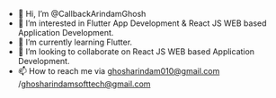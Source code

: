 - 👋 Hi, I’m @CallbackArindamGhosh
- 👀 I’m interested in Flutter App Development & React JS WEB based Application Development.
- 🌱 I’m currently learning Flutter.
- 💞️ I’m looking to collaborate on React JS WEB based Application Development.
- 📫 How to reach me via ghosharindam010@gmail.com /ghosharindamsofttech@gmail.com

<!---
CallbackArindamGhosh/CallbackArindamGhosh is a ✨ special ✨ repository because its `README.md` (this file) appears on your GitHub profile.
You can click the Preview link to take a look at your changes.
--->
